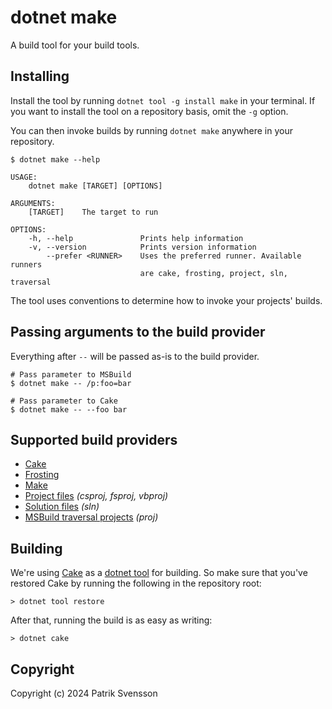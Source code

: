 # dotnet make

A build tool for your build tools.

## Installing

Install the tool by running `dotnet tool -g install make` in your terminal.
If you want to install the tool on a repository basis, omit the `-g` option.


You can then invoke builds by running `dotnet make` anywhere in your repository.  

```console
$ dotnet make --help

USAGE:
    dotnet make [TARGET] [OPTIONS]

ARGUMENTS:
    [TARGET]    The target to run

OPTIONS:
    -h, --help               Prints help information
    -v, --version            Prints version information
        --prefer <RUNNER>    Uses the preferred runner. Available runners
                             are cake, frosting, project, sln, traversal
```

The tool uses conventions to determine how to invoke your projects' builds.

## Passing arguments to the build provider

Everything after `--` will be passed as-is to the build provider.

```console
# Pass parameter to MSBuild
$ dotnet make -- /p:foo=bar

# Pass parameter to Cake
$ dotnet make -- --foo bar
```

## Supported build providers

* [Cake][1]
* [Frosting][2]
* [Make][3]
* [Project files][4] _(csproj, fsproj, vbproj)_
* [Solution files][5] _(sln)_
* [MSBuild traversal projects][6] _(proj)_

## Building

We're using [Cake][1] as a [dotnet tool][7]
for building. So make sure that you've restored Cake by running 
the following in the repository root:

```
> dotnet tool restore
```

After that, running the build is as easy as writing:

```
> dotnet cake
```

## Copyright

Copyright (c) 2024 Patrik Svensson

[1]: https://github.com/cake-build/cake
[2]: https://cakebuild.net/docs/running-builds/runners/cake-frosting
[3]: https://en.wikipedia.org/wiki/Make_(software)
[4]: https://learn.microsoft.com/en-us/dotnet/core/project-sdk/overview#project-files
[5]: https://learn.microsoft.com/en-us/visualstudio/extensibility/internals/solution-dot-sln-file?view=vs-2022
[6]: https://github.com/microsoft/MSBuildSdks/blob/main/src/Traversal/README.md
[7]: https://docs.microsoft.com/en-us/dotnet/core/tools/global-tools